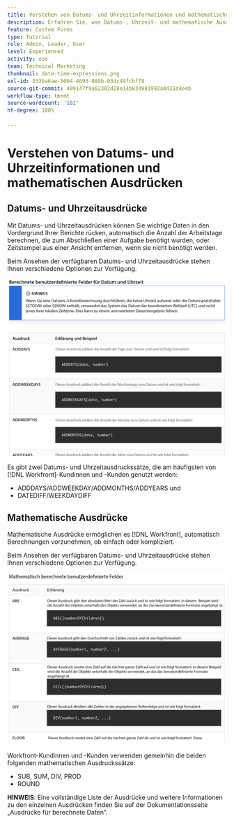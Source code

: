 ```yaml
---
title: Verstehen von Datums- und Uhrzeitinformationen und mathematischen Ausdrücken
description: Erfahren Sie, was Datums-, Uhrzeit- und mathematische Ausdrücke sind und welche für die Erstellung benutzerdefinierter Daten in Adobe [!UICONTROL Workfront] verfügbar sind.
feature: Custom Forms
type: Tutorial
role: Admin, Leader, User
level: Experienced
activity: use
team: Technical Marketing
thumbnail: date-time-expressions.png
exl-id: 333ba6ae-5004-4693-989b-03dc49fcbff8
source-git-commit: 409147f9a62302d28e14b834981992a0421d4e4b
workflow-type: tm+mt
source-wordcount: '181'
ht-degree: 100%

---
```


# Verstehen von Datums- und Uhrzeitinformationen und mathematischen Ausdrücken

## Datums- und Uhrzeitausdrücke

Mit Datums- und Uhrzeitausdrücken können Sie wichtige Daten in den Vordergrund Ihrer Berichte rücken, automatisch die Anzahl der Arbeitstage berechnen, die zum Abschließen einer Aufgabe benötigt wurden, oder Zeitstempel aus einer Ansicht entfernen, wenn sie nicht benötigt werden.

Beim Ansehen der verfügbaren Datums- und Uhrzeitausdrücke stehen Ihnen verschiedene Optionen zur Verfügung.

![Beispielhafte Datums- und Uhrzeitausdrücke](assets/datetimeexpressions01.png)

Es gibt zwei Datums- und Uhrzeitausdruckssätze, die am häufigsten von [!DNL Workfront]-Kundinnen und -Kunden genutzt werden:

* ADDDAYS/ADDWEEKDAY/ADDMONTHS/ADDYEARS und
* DATEDIFF/WEEKDAYDIFF

## Mathematische Ausdrücke

Mathematische Ausdrücke ermöglichen es [!DNL Workfront], automatisch Berechnungen vorzunehmen, ob einfach oder kompliziert.

Beim Ansehen der verfügbaren Datums- und Uhrzeitausdrücke stehen Ihnen verschiedene Optionen zur Verfügung.

![Beispiele für mathematische Ausdrücke](assets/datetimeexpressions02.png)

Workfront-Kundinnen und -Kunden verwenden gemeinhin die beiden folgenden mathematischen Ausdruckssätze:

* SUB, SUM, DIV, PROD
* ROUND

<b>HINWEIS</b>: Eine vollständige Liste der Ausdrücke und weitere Informationen zu den einzelnen Ausdrücken finden Sie auf der Dokumentationsseite „Ausdrücke für berechnete Daten“.